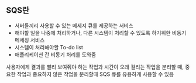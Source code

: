 ## SQS란
* 서버들끼리 사용할 수 있는 메세지 큐를 제공하는 서비스
* 해야할 일을 나중에 처리하거나, 다른 시스템이 처리할 수 있도록 하기위한 비동기 메세징 서비스
* 시스템이 처리해야할 To-do list
* 애플리케이션 간 비동기 처리를 도와줌
  
사용자에게 결과를 빨리 보여줘야 하는 작업과 시간이 오래 걸리는 작업을 분리할 때, 중요한 작업과 중요하지 않은 작업을 분리할때 SQS 큐를 유용하게 사용할 수 있음